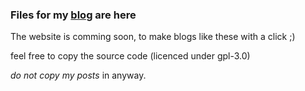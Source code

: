 ### Files for my [blog](https://atordvairn.netlify.app/) are here

The website is comming soon, to make blogs like these with a click ;)

feel free to copy the source code (licenced under gpl-3.0)

_do not copy my posts_ in anyway.
